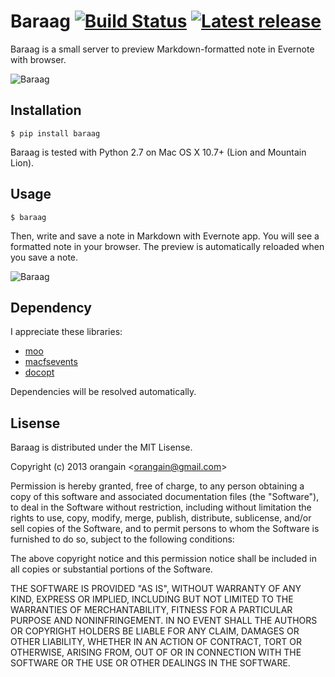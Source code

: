 Baraag [![Build Status](https://travis-ci.org/orangain/baraag.png)](https://travis-ci.org/orangain/baraag) [![Latest release](https://pypip.in/v/baraag/badge.png)](https://crate.io/packages/baraag)
==========================================================================================================

Baraag is a small server to preview Markdown-formatted note in Evernote with browser.

![Baraag](http://dl.dropbox.com/u/244073/baraag.png)

Installation
------------

```
$ pip install baraag
```

Baraag is tested with Python 2.7 on Mac OS X 10.7+ (Lion and Mountain Lion).

Usage
-----
```
$ baraag
```

Then, write and save a note in Markdown with Evernote app. You will see a formatted note in your browser.
The preview is automatically reloaded when you save a note.

![Baraag](http://dl.dropbox.com/u/244073/baraag_screenshot.png)

Dependency
----------
I appreciate these libraries:

- [moo](https://github.com/metaphysiks/moo)
- [macfsevents](https://github.com/malthe/macfsevents)
- [docopt](https://github.com/docopt/docopt)

Dependencies will be resolved automatically.

Lisense
-------
Baraag is distributed under the MIT Lisense.


Copyright (c) 2013 orangain &lt;orangain@gmail.com&gt;

Permission is hereby granted, free of charge, to any person obtaining a copy of this software and associated documentation files (the "Software"), to deal in the Software without restriction, including without limitation the rights to use, copy, modify, merge, publish, distribute, sublicense, and/or sell copies of the Software, and to permit persons to whom the Software is furnished to do so, subject to the following conditions:

The above copyright notice and this permission notice shall be included in all copies or substantial portions of the Software.

THE SOFTWARE IS PROVIDED "AS IS", WITHOUT WARRANTY OF ANY KIND, EXPRESS OR IMPLIED, INCLUDING BUT NOT LIMITED TO THE WARRANTIES OF MERCHANTABILITY, FITNESS FOR A PARTICULAR PURPOSE AND NONINFRINGEMENT. IN NO EVENT SHALL THE AUTHORS OR COPYRIGHT HOLDERS BE LIABLE FOR ANY CLAIM, DAMAGES OR OTHER LIABILITY, WHETHER IN AN ACTION OF CONTRACT, TORT OR OTHERWISE, ARISING FROM, OUT OF OR IN CONNECTION WITH THE SOFTWARE OR THE USE OR OTHER DEALINGS IN THE SOFTWARE.

